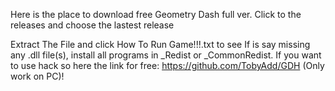 Here is the place to download free Geometry Dash full ver.
Click to the releases and choose the lastest release

Extract The File and click How To Run Game!!!.txt to see
If is say missing any .dll file(s), install all programs in _Redist or _CommonRedist.
If you want to use hack so here the link for free: https://github.com/TobyAdd/GDH
(Only work on PC)!
